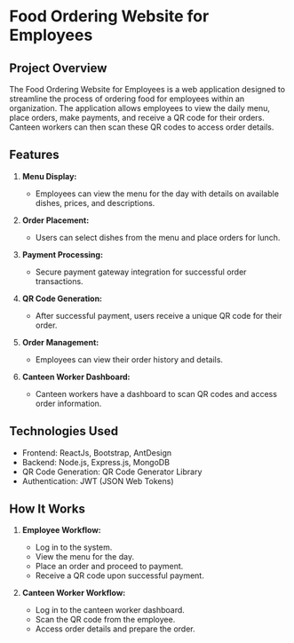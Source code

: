 # Food Ordering Website for Employees

## Project Overview

The Food Ordering Website for Employees is a web application designed to streamline the process of ordering food for employees within an organization. The application allows employees to view the daily menu, place orders, make payments, and receive a QR code for their orders. Canteen workers can then scan these QR codes to access order details.

## Features

1. **Menu Display:**
   - Employees can view the menu for the day with details on available dishes, prices, and descriptions.

2. **Order Placement:**
   - Users can select dishes from the menu and place orders for lunch.

3. **Payment Processing:**
   - Secure payment gateway integration for successful order transactions.

4. **QR Code Generation:**
   - After successful payment, users receive a unique QR code for their order.

5. **Order Management:**
   - Employees can view their order history and details.

6. **Canteen Worker Dashboard:**
   - Canteen workers have a dashboard to scan QR codes and access order information.

## Technologies Used

- Frontend: ReactJs, Bootstrap, AntDesign
- Backend: Node.js, Express.js, MongoDB 
- QR Code Generation: QR Code Generator Library
- Authentication: JWT (JSON Web Tokens)

## How It Works

1. **Employee Workflow:**
   - Log in to the system.
   - View the menu for the day.
   - Place an order and proceed to payment.
   - Receive a QR code upon successful payment.

2. **Canteen Worker Workflow:**
   - Log in to the canteen worker dashboard.
   - Scan the QR code from the employee.
   - Access order details and prepare the order.

